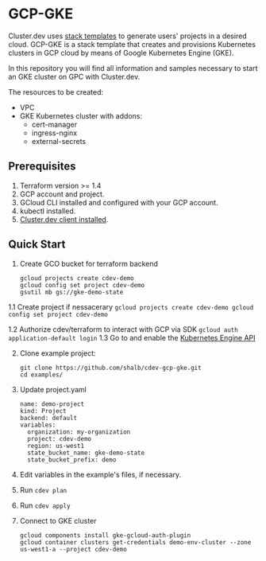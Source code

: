 # GCP-GKE

Cluster.dev uses [stack templates](https://docs.cluster.dev/stack-templates-overview/) to generate users' projects in a desired cloud. GCP-GKE is a stack template that creates and provisions Kubernetes clusters in GCP cloud by means of Google Kubernetes Engine (GKE).

In this repository you will find all information and samples necessary to start an GKE cluster on GPC with Cluster.dev. 

The resources to be created:

* VPC
* GKE Kubernetes cluster with addons:
  * cert-manager
  * ingress-nginx
  * external-secrets

## Prerequisites

1. Terraform version >= 1.4
2. GCP account and project.
3. GCloud CLI installed and configured with your GCP account.
4. kubectl installed.
5. [Cluster.dev client installed](https://docs.cluster.dev/get-started-install/).

## Quick Start

1. Create GCO bucket for terraform backend
    ```
    gcloud projects create cdev-demo
    gcloud config set project cdev-demo
    gsutil mb gs://gke-demo-state
    ```

1.1 Create project if nessacerary
    ```
    gcloud projects create cdev-demo
    gcloud config set project cdev-demo
    ```

1.2 Authorize cdev/terraform to interact with GCP via SDK
    ```
    gcloud auth application-default login
    ```
1.3 Go to and enable the [Kubernetes Engine API](https://console.cloud.google.com/apis/api/container.googleapis.com/overview)

2. Clone example project:
    ```
    git clone https://github.com/shalb/cdev-gcp-gke.git
    cd examples/
    ```
3. Update project.yaml
    ```
    name: demo-project
    kind: Project
    backend: default
    variables:
      organization: my-organization
      project: cdev-demo
      region: us-west1
      state_bucket_name: gke-demo-state
      state_bucket_prefix: demo
    ```

4. Edit variables in the example's files, if necessary.
5. Run `cdev plan`
6. Run `cdev apply`
7. Connect to GKE cluster
    ```
    gcloud components install gke-gcloud-auth-plugin
    gcloud container clusters get-credentials demo-env-cluster --zone us-west1-a --project cdev-demo
    ```
